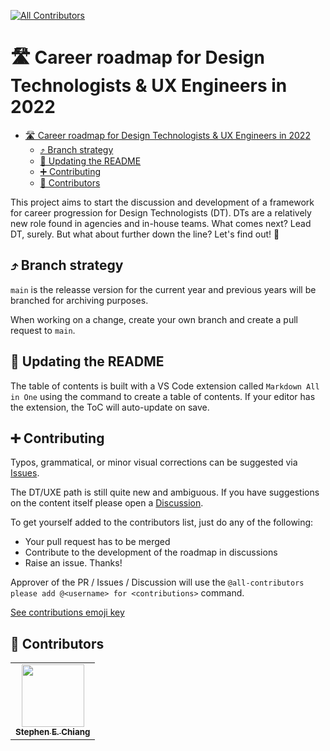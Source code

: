 <!-- ALL-CONTRIBUTORS-BADGE:START - Do not remove or modify this section -->
[![All Contributors](https://img.shields.io/badge/all_contributors-1-orange.svg?style=flat-square)](#contributors)
<!-- ALL-CONTRIBUTORS-BADGE:END --> 

# 🛣️ Career roadmap for Design Technologists & UX Engineers in 2022

- [🛣️ Career roadmap for Design Technologists & UX Engineers in 2022](#️-career-roadmap-for-design-technologists--ux-engineers-in-2022)
  - [⤴️ Branch strategy](#️-branch-strategy)
  - [📄 Updating the README](#-updating-the-readme)
  - [➕ Contributing](#-contributing)
  - [🍻 Contributors](#-contributors)

<!-- Intro and vision here -->

This project aims to start the discussion and development of a framework for career progression for Design Technologists (DT). DTs are a relatively new role found in agencies and in-house teams. What comes next? Lead DT, surely. But what about further down the line? Let's find out! 🚀 

## ⤴️ Branch strategy

`main` is the releasse version for the current year and previous years will be branched for archiving purposes.

When working on a change, create your own branch and create a pull request to `main`.

## 📄 Updating the README

The table of contents is built with a VS Code extension called `Markdown All in One` using the command to create a table of contents. If your editor has the extension, the ToC will auto-update on save. 

## ➕ Contributing

Typos, grammatical, or minor visual corrections can be suggested via [Issues](https://github.com/chiangs/design-technologist-roadmap/issues).

The DT/UXE path is still quite new and ambiguous. If you have suggestions on the content itself please open a [Discussion](https://github.com/chiangs/design-technologist-roadmap/discussions).

To get yourself added to the contributors list, just do any of the following:

- Your pull request has to be merged
- Contribute to the development of the roadmap in discussions
- Raise an issue. Thanks!

Approver of the PR / Issues / Discussion will use the `@all-contributors please add @<username> for <contributions>` command.

[See contributions emoji key](https://allcontributors.org/docs/en/emoji-key)

## 🍻 Contributors

<!-- ALL-CONTRIBUTORS-LIST:START - Do not remove or modify this section -->
<!-- prettier-ignore-start -->
<!-- markdownlint-disable -->
<table>
  <tbody>
    <tr>
      <td align="center"><a href="http://www.chiangs.dev"><img src="https://avatars.githubusercontent.com/u/10984593?v=4" width="100px;" alt=""/><br /><sub><b>Stephen E. Chiang</b></sub></a></td>
    </tr>
  </tbody>
</table>

<!-- markdownlint-restore -->
<!-- prettier-ignore-end -->

<!-- ALL-CONTRIBUTORS-LIST:END -->
